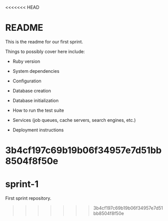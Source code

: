 <<<<<<< HEAD
# README

This is the readme for our first sprint.

Things to possibly cover here include:

* Ruby version

* System dependencies

* Configuration

* Database creation

* Database initialization

* How to run the test suite

* Services (job queues, cache servers, search engines, etc.)

* Deployment instructions

3b4cf197c69b19b06f34957e7d51bb8504f8f50e
=======
# sprint-1
First sprint repository.
>>>>>>> 3b4cf197c69b19b06f34957e7d51bb8504f8f50e
